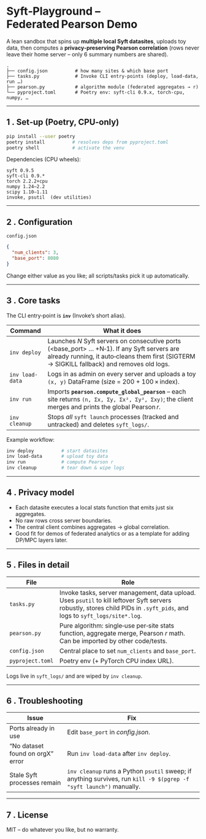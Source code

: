 # Syft‑Playground – Federated Pearson Demo

A lean sandbox that spins up **multiple local Syft datasites**, uploads toy
data, then computes a **privacy‑preserving Pearson correlation** (rows never
leave their home server – only 6 summary numbers are shared).

```
.
├── config.json          # how many sites & which base port
├── tasks.py             # Invoke CLI entry‑points (deploy, load‑data, run …)
├── pearson.py           # algorithm module (federated aggregates → r)
└── pyproject.toml       # Poetry env: syft‑cli 0.9.x, torch‑cpu, numpy, …
```

---

## 1 . Set‑up (Poetry, CPU‑only)

```bash
pip install --user poetry
poetry install          # resolves deps from pyproject.toml
poetry shell            # activate the venv
```

Dependencies (CPU wheels):

```
syft 0.9.5
syft-cli 0.9.*
torch 2.2.2+cpu
numpy 1.24–2.2
scipy 1.10–1.11
invoke, psutil  (dev utilities)
```

---

## 2 . Configuration

`config.json`

```json
{
  "num_clients": 3,
  "base_port": 8080
}
```

Change either value as you like; all scripts/tasks pick it up automatically.

---

## 3 . Core tasks

The CLI entry‑point is **`inv`** (Invoke’s short alias).

| Command         | What it does                                                                                                                                                                                 |
| --------------- | -------------------------------------------------------------------------------------------------------------------------------------------------------------------------------------------- |
| `inv deploy`    | Launches *N* Syft servers on consecutive ports (\<base\_port> … +N‑1). If any Syft servers are already running, it auto‑cleans them first (SIGTERM → SIGKILL fallback) and removes old logs. |
| `inv load-data` | Logs in as admin on every server and uploads a toy `(x, y)` DataFrame (size = 200 + 100 × index).                                                                                            |
| `inv run`       | Imports **`pearson.compute_global_pearson`** – each site returns `(n, Σx, Σy, Σx², Σy², Σxy)`; the client merges and prints the global Pearson *r*.                                          |
| `inv cleanup`   | Stops *all* `syft launch` processes (tracked and untracked) and deletes `syft_logs/`.                                                                                                        |

Example workflow:

```bash
inv deploy          # start datasites
inv load-data       # upload toy data
inv run             # compute Pearson r
inv cleanup         # tear down & wipe logs
```

---

## 4 . Privacy model

* Each datasite executes a local stats function that emits just six
  aggregates.
* No raw rows cross server boundaries.
* The central client combines aggregates → global correlation.
* Good fit for demos of federated analytics or as a template for adding DP/MPC layers later.

---

## 5 . Files in detail

| File             | Role                                                                                                                                                                      |
| ---------------- | ------------------------------------------------------------------------------------------------------------------------------------------------------------------------- |
| `tasks.py`       | Invoke tasks, server management, data upload. Uses `psutil` to kill leftover Syft servers robustly, stores child PIDs in `.syft_pids`, and logs to `syft_logs/site*.log`. |
| `pearson.py`     | Pure algorithm: single‑use per‑site stats function, aggregate merge, Pearson *r* math. Can be imported by other code/tests.                                               |
| `config.json`    | Central place to set `num_clients` and `base_port`.                                                                                                                       |
| `pyproject.toml` | Poetry env (+ PyTorch CPU index URL).                                                                                                                                     |

Logs live in `syft_logs/` and are wiped by `inv cleanup`.

---

## 6 . Troubleshooting

| Issue                            | Fix                                                                                                                 |
| -------------------------------- | ------------------------------------------------------------------------------------------------------------------- |
| Ports already in use             | Edit `base_port` in *config.json*.                                                                                  |
| “No dataset found on orgX” error | Run `inv load-data` after `inv deploy`.                                                                             |
| Stale Syft processes remain      | `inv cleanup` runs a Python `psutil` sweep; if anything survives, run `kill -9 $(pgrep -f "syft launch")` manually. |

---

## 7 . License

MIT – do whatever you like, but no warranty.
